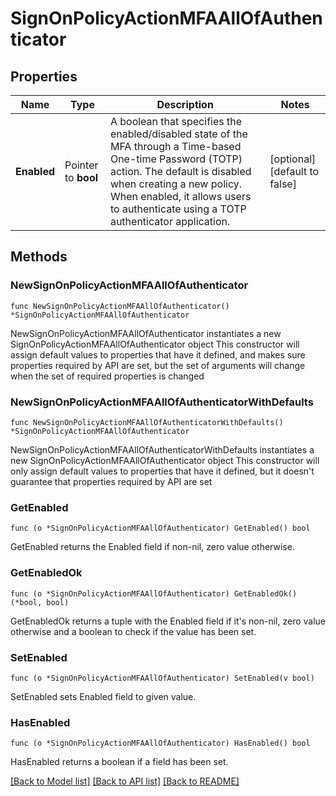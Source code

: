 # SignOnPolicyActionMFAAllOfAuthenticator

## Properties

Name | Type | Description | Notes
------------ | ------------- | ------------- | -------------
**Enabled** | Pointer to **bool** | A boolean that specifies the enabled/disabled state of the MFA through a Time-based One-time Password (TOTP) action. The default is disabled when creating a new policy. When enabled, it allows users to authenticate using a TOTP authenticator application. | [optional] [default to false]

## Methods

### NewSignOnPolicyActionMFAAllOfAuthenticator

`func NewSignOnPolicyActionMFAAllOfAuthenticator() *SignOnPolicyActionMFAAllOfAuthenticator`

NewSignOnPolicyActionMFAAllOfAuthenticator instantiates a new SignOnPolicyActionMFAAllOfAuthenticator object
This constructor will assign default values to properties that have it defined,
and makes sure properties required by API are set, but the set of arguments
will change when the set of required properties is changed

### NewSignOnPolicyActionMFAAllOfAuthenticatorWithDefaults

`func NewSignOnPolicyActionMFAAllOfAuthenticatorWithDefaults() *SignOnPolicyActionMFAAllOfAuthenticator`

NewSignOnPolicyActionMFAAllOfAuthenticatorWithDefaults instantiates a new SignOnPolicyActionMFAAllOfAuthenticator object
This constructor will only assign default values to properties that have it defined,
but it doesn't guarantee that properties required by API are set

### GetEnabled

`func (o *SignOnPolicyActionMFAAllOfAuthenticator) GetEnabled() bool`

GetEnabled returns the Enabled field if non-nil, zero value otherwise.

### GetEnabledOk

`func (o *SignOnPolicyActionMFAAllOfAuthenticator) GetEnabledOk() (*bool, bool)`

GetEnabledOk returns a tuple with the Enabled field if it's non-nil, zero value otherwise
and a boolean to check if the value has been set.

### SetEnabled

`func (o *SignOnPolicyActionMFAAllOfAuthenticator) SetEnabled(v bool)`

SetEnabled sets Enabled field to given value.

### HasEnabled

`func (o *SignOnPolicyActionMFAAllOfAuthenticator) HasEnabled() bool`

HasEnabled returns a boolean if a field has been set.


[[Back to Model list]](../README.md#documentation-for-models) [[Back to API list]](../README.md#documentation-for-api-endpoints) [[Back to README]](../README.md)


